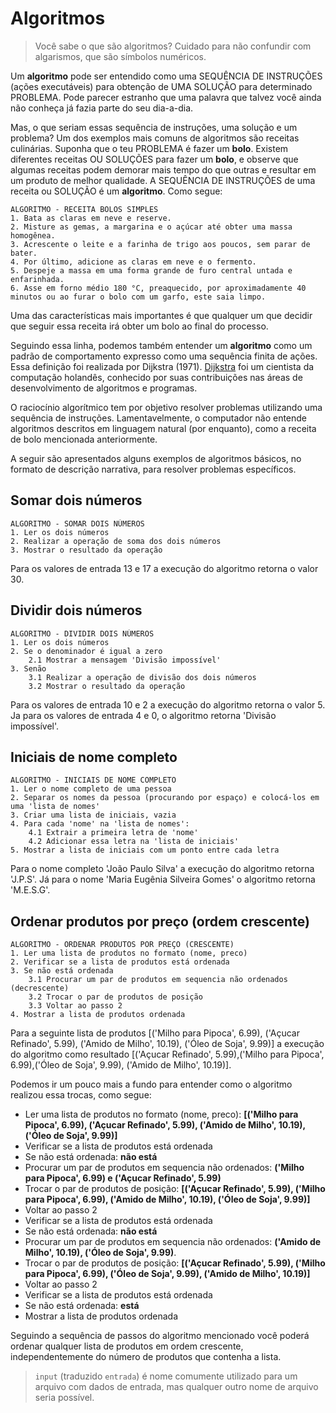# Algoritmos

> Você sabe o que são algoritmos? Cuidado para não confundir com algarismos, que são símbolos numéricos.

Um **algoritmo** pode ser entendido como uma SEQUÊNCIA DE INSTRUÇÕES (ações executáveis) para obtenção de UMA SOLUÇÃO para determinado PROBLEMA. Pode parecer estranho que uma palavra que talvez você ainda não conheça já fazia parte do seu dia-a-dia.

Mas, o que seriam essas sequência de instruções, uma solução e um problema? Um dos exemplos mais comuns de algoritmos são receitas culinárias. Suponha que o teu PROBLEMA é fazer um **bolo**. Existem diferentes receitas OU SOLUÇÕES para fazer um **bolo**, e observe que algumas receitas podem demorar mais tempo do que outras e resultar em um produto de melhor qualidade. A SEQUÊNCIA DE INSTRUÇÕES de uma receita ou SOLUÇÃO é um **algoritmo**. Como segue:

```
ALGORITMO - RECEITA BOLOS SIMPLES
1. Bata as claras em neve e reserve.
2. Misture as gemas, a margarina e o açúcar até obter uma massa homogênea.
3. Acrescente o leite e a farinha de trigo aos poucos, sem parar de bater.
4. Por último, adicione as claras em neve e o fermento.
5. Despeje a massa em uma forma grande de furo central untada e enfarinhada.
6. Asse em forno médio 180 °C, preaquecido, por aproximadamente 40 minutos ou ao furar o bolo com um garfo, este saia limpo.
```

Uma das características mais importantes é que qualquer um que decidir que seguir essa receita irá obter um bolo ao final do processo.

Seguindo essa linha, podemos também entender um **algoritmo** como um padrão de comportamento expresso como uma sequência finita de ações. Essa definição foi realizada por Dijkstra (1971). [Dijkstra](https://pt.wikipedia.org/wiki/Edsger_Dijkstra) foi um cientista da computação holandês, conhecido por suas contribuições nas áreas de desenvolvimento de algoritmos e programas.

O raciocínio algorítmico tem por objetivo resolver problemas utilizando uma sequência de instruções. Lamentavelmente, o computador não entende algoritmos descritos em linguagem natural (por enquanto), como a receita de bolo mencionada anteriormente.

A seguir são apresentados alguns exemplos de algoritmos básicos, no formato de descrição narrativa, para resolver problemas específicos.

## Somar dois números
```
ALGORITMO - SOMAR DOIS NÚMEROS
1. Ler os dois números
2. Realizar a operação de soma dos dois números
3. Mostrar o resultado da operação
```
Para os valores de entrada $13$ e $17$ a execução do algoritmo retorna o valor $30$.

## Dividir dois números
```
ALGORITMO - DIVIDIR DOIS NÚMEROS
1. Ler os dois números
2. Se o denominador é igual a zero
    2.1 Mostrar a mensagem 'Divisão impossível'
3. Senão
    3.1 Realizar a operação de divisão dos dois números
    3.2 Mostrar o resultado da operação
```
Para os valores de entrada $10$ e $2$ a execução do algoritmo retorna o valor $5$. Ja para os valores de entrada $4$ e $0$, o algoritmo retorna 'Divisão impossível'.


## Iniciais de nome completo

```
ALGORITMO - INICIAIS DE NOME COMPLETO
1. Ler o nome completo de uma pessoa
2. Separar os nomes da pessoa (procurando por espaço) e colocá-los em uma 'lista de nomes' 
3. Criar uma lista de iniciais, vazia
4. Para cada 'nome' na 'lista de nomes':
    4.1 Extrair a primeira letra de 'nome'
    4.2 Adicionar essa letra na 'lista de iniciais' 
5. Mostrar a lista de iniciais com um ponto entre cada letra
```

Para o nome completo 'João Paulo Silva' a execução do algoritmo retorna 'J.P.S'. Já para o nome 'Maria Eugênia Silveira Gomes' o algoritmo retorna 'M.E.S.G'.

##  Ordenar produtos por preço (ordem crescente)
```
ALGORITMO - ORDENAR PRODUTOS POR PREÇO (CRESCENTE)
1. Ler uma lista de produtos no formato (nome, preco)
2. Verificar se a lista de produtos está ordenada
3. Se não está ordenada
    3.1 Procurar um par de produtos em sequencia não ordenados (decrescente)
    3.2 Trocar o par de produtos de posição
    3.3 Voltar ao passo 2
4. Mostrar a lista de produtos ordenada
```

Para a seguinte lista de produtos [('Milho para Pipoca', 6.99), ('Açucar Refinado', 5.99), ('Amido de Milho', 10.19), ('Óleo de Soja', 9.99)]
a execução do algoritmo como resultado [('Açucar Refinado', 5.99),('Milho para Pipoca', 6.99),('Óleo de Soja', 9.99), ('Amido de Milho', 10.19)].

Podemos ir um pouco mais a fundo para entender como o algoritmo realizou essa trocas, como segue:
- Ler uma lista de produtos no formato (nome, preco): **[('Milho para Pipoca', 6.99), ('Açucar Refinado', 5.99), ('Amido de Milho', 10.19), ('Óleo de Soja', 9.99)]**
- Verificar se a lista de produtos está ordenada
- Se não está ordenada: **não está**
- Procurar um par de produtos em sequencia não ordenados: **('Milho para Pipoca', 6.99) e ('Açucar Refinado', 5.99)**
- Trocar o par de produtos de posição: **[('Açucar Refinado', 5.99), ('Milho para Pipoca', 6.99), ('Amido de Milho', 10.19), ('Óleo de Soja', 9.99)]**
- Voltar ao passo 2
- Verificar se a lista de produtos está ordenada
- Se não está ordenada: **não está**
- Procurar um par de produtos em sequencia não ordenados: **('Amido de Milho', 10.19), ('Óleo de Soja', 9.99)**.
- Trocar o par de produtos de posição: **[('Açucar Refinado', 5.99), ('Milho para Pipoca', 6.99), ('Óleo de Soja', 9.99), ('Amido de Milho', 10.19)]**
- Voltar ao passo 2
- Verificar se a lista de produtos está ordenada
- Se não está ordenada: **está**
- Mostrar a lista de produtos ordenada

Seguindo a sequência de passos do algoritmo mencionado você poderá ordenar qualquer lista de produtos em ordem crescente, independentemente do número de produtos que contenha a lista.


> `input` (traduzido `entrada`) é nome comumente utilizado para um arquivo com dados de entrada, mas qualquer outro nome de arquivo seria possível.